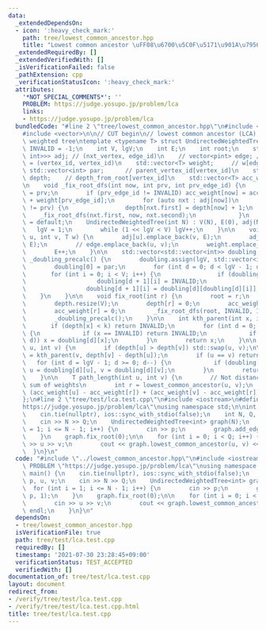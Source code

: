 ```yaml
---
data:
  _extendedDependsOn:
  - icon: ':heavy_check_mark:'
    path: tree/lowest_common_ancestor.hpp
    title: "Lowest common ancestor \uFF08\u6700\u5C0F\u5171\u901A\u7956\u5148\uFF09"
  _extendedRequiredBy: []
  _extendedVerifiedWith: []
  _isVerificationFailed: false
  _pathExtension: cpp
  _verificationStatusIcon: ':heavy_check_mark:'
  attributes:
    '*NOT_SPECIAL_COMMENTS*': ''
    PROBLEM: https://judge.yosupo.jp/problem/lca
    links:
    - https://judge.yosupo.jp/problem/lca
  bundledCode: "#line 2 \"tree/lowest_common_ancestor.hpp\"\n#include <utility>\n\
    #include <vector>\n\n// CUT begin\n// lowest common ancestor (LCA) for undirected\
    \ weighted tree\ntemplate <typename T> struct UndirectedWeightedTree {\n    int\
    \ INVALID = -1;\n    int V, lgV;\n    int E;\n    int root;\n    std::vector<std::vector<std::pair<int,\
    \ int>>> adj; // (nxt_vertex, edge_id)\n    // vector<pint> edge; // edges[edge_id]\
    \ = (vertex_id, vertex_id)\n    std::vector<T> weight;     // w[edge_id]\n   \
    \ std::vector<int> par;      // parent_vertex_id[vertex_id]\n    std::vector<int>\
    \ depth;    // depth_from_root[vertex_id]\n    std::vector<T> acc_weight; // w_sum_from_root[vertex_id]\n\
    \n    void _fix_root_dfs(int now, int prv, int prv_edge_id) {\n        par[now]\
    \ = prv;\n        if (prv_edge_id != INVALID) acc_weight[now] = acc_weight[prv]\
    \ + weight[prv_edge_id];\n        for (auto nxt : adj[now])\n            if (nxt.first\
    \ != prv) {\n                depth[nxt.first] = depth[now] + 1;\n            \
    \    _fix_root_dfs(nxt.first, now, nxt.second);\n            }\n    }\n\n    UndirectedWeightedTree()\
    \ = default;\n    UndirectedWeightedTree(int N) : V(N), E(0), adj(N) {\n     \
    \   lgV = 1;\n        while (1 << lgV < V) lgV++;\n    }\n\n    void add_edge(int\
    \ u, int v, T w) {\n        adj[u].emplace_back(v, E);\n        adj[v].emplace_back(u,\
    \ E);\n        // edge.emplace_back(u, v);\n        weight.emplace_back(w);\n\
    \        E++;\n    }\n\n    std::vector<std::vector<int>> doubling;\n    void\
    \ _doubling_precalc() {\n        doubling.assign(lgV, std::vector<int>(V));\n\
    \        doubling[0] = par;\n        for (int d = 0; d < lgV - 1; d++)\n     \
    \       for (int i = 0; i < V; i++) {\n                if (doubling[d][i] == INVALID)\n\
    \                    doubling[d + 1][i] = INVALID;\n                else\n   \
    \                 doubling[d + 1][i] = doubling[d][doubling[d][i]];\n        \
    \    }\n    }\n\n    void fix_root(int r) {\n        root = r;\n        par.resize(V);\n\
    \        depth.resize(V);\n        depth[r] = 0;\n        acc_weight.resize(V);\n\
    \        acc_weight[r] = 0;\n        _fix_root_dfs(root, INVALID, INVALID);\n\
    \        _doubling_precalc();\n    }\n\n    int kth_parent(int x, int k) {\n \
    \       if (depth[x] < k) return INVALID;\n        for (int d = 0; d < lgV; d++)\
    \ {\n            if (x == INVALID) return INVALID;\n            if (k & (1 <<\
    \ d)) x = doubling[d][x];\n        }\n        return x;\n    }\n\n    int lowest_common_ancestor(int\
    \ u, int v) {\n        if (depth[u] > depth[v]) std::swap(u, v);\n\n        v\
    \ = kth_parent(v, depth[v] - depth[u]);\n        if (u == v) return u;\n     \
    \   for (int d = lgV - 1; d >= 0; d--) {\n            if (doubling[d][u] != doubling[d][v])\
    \ u = doubling[d][u], v = doubling[d][v];\n        }\n        return par[u];\n\
    \    }\n\n    T path_length(int u, int v) {\n        // Not distance, but the\
    \ sum of weights\n        int r = lowest_common_ancestor(u, v);\n        return\
    \ (acc_weight[u] - acc_weight[r]) + (acc_weight[v] - acc_weight[r]);\n    }\n\
    };\n#line 2 \"tree/test/lca.test.cpp\"\n#include <iostream>\n#define PROBLEM \"\
    https://judge.yosupo.jp/problem/lca\"\nusing namespace std;\n\nint main() {\n\
    \    cin.tie(nullptr), ios::sync_with_stdio(false);\n    int N, Q, p, u, v;\n\
    \    cin >> N >> Q;\n    UndirectedWeightedTree<int> graph(N);\n    for (int i\
    \ = 1; i <= N - 1; i++) {\n        cin >> p;\n        graph.add_edge(i, p, 1);\n\
    \    }\n    graph.fix_root(0);\n\n    for (int i = 0; i < Q; i++) {\n        cin\
    \ >> u >> v;\n        cout << graph.lowest_common_ancestor(u, v) << endl;\n  \
    \  }\n}\n"
  code: "#include \"../lowest_common_ancestor.hpp\"\n#include <iostream>\n#define\
    \ PROBLEM \"https://judge.yosupo.jp/problem/lca\"\nusing namespace std;\n\nint\
    \ main() {\n    cin.tie(nullptr), ios::sync_with_stdio(false);\n    int N, Q,\
    \ p, u, v;\n    cin >> N >> Q;\n    UndirectedWeightedTree<int> graph(N);\n  \
    \  for (int i = 1; i <= N - 1; i++) {\n        cin >> p;\n        graph.add_edge(i,\
    \ p, 1);\n    }\n    graph.fix_root(0);\n\n    for (int i = 0; i < Q; i++) {\n\
    \        cin >> u >> v;\n        cout << graph.lowest_common_ancestor(u, v) <<\
    \ endl;\n    }\n}\n"
  dependsOn:
  - tree/lowest_common_ancestor.hpp
  isVerificationFile: true
  path: tree/test/lca.test.cpp
  requiredBy: []
  timestamp: '2021-07-30 23:28:45+09:00'
  verificationStatus: TEST_ACCEPTED
  verifiedWith: []
documentation_of: tree/test/lca.test.cpp
layout: document
redirect_from:
- /verify/tree/test/lca.test.cpp
- /verify/tree/test/lca.test.cpp.html
title: tree/test/lca.test.cpp
---
```

